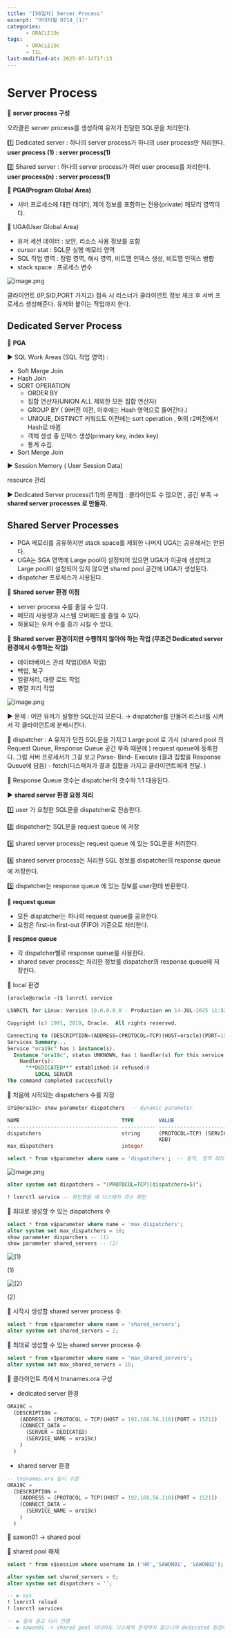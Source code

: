 ```yaml
---
title: "[56일차] Server Process"
excerpt: "아이티윌 0714_(1)"
categories:
      - ORACLE19c
tags:
      - ORACLE19c
      - TIL
last-modified-at: 2025-07-14T17:13
---
```


# Server Process

📍 **server process 구성**

오라클은 server process를 생성하여 유저가 전달한 SQL문을 처리한다.

1️⃣ Dedicated server : 하나의 server process가 하나의 user process만 처리한다. **user process (1) : server process(1)**

2️⃣ Shared server : 하나의 server process가 여러 user process를 처리한다.  **user process(n) : server process(1)**

📍 **PGA(Program Global Area)**

- 서버 프로세스에 대한 데이터, 제어 정보를 포함하는 전용(private) 메모리 영역이다.

📍 UGA(User Global Area)

- 유저 세션 데이터 : 보안, 리소스 사용 정보를 포함
- cursor stat : SQL문 실행 메모리 영역
- SQL 작업 영역 : 정렬 영역, 해시 영역, 비트맵 인덱스 생성, 비트맵 인덱스 병합
- stack space : 프로세스 변수

![image.png](/assets/20250714/1.png)

클라이언트 (IP,SID,PORT 가지고) 접속 시 리스너가 클라이언트 정보 체크 후 서버 프로세스 생성해준다. 유저와 붙이는 작업까지 한다.

## Dedicated Server Process

📍 **PGA**

▶️ SQL Work Areas (SQL 작업 영역) :

- Soft Merge Join
- Hash Join
- SORT OPERATION
    - ORDER BY
    - 집합 연산자(UNION ALL 제외한 모든 집합 연산자)
    - GROUP BY ( 9i버전 이전, 이후에는 Hash 영역으로 들어간다.)
    - UNIQUE, DISTINCT 키워드도 이전에는 sort operation , 9i의 r2버전에서 Hash로 바뀜
    - 객체 생성 중 인덱스 생성(primary key, index key)
    - 통계 수집.
- Sort Merge Join

▶️ Session Memory ( User Session Data) 

resource 관리

▶️ Dedicated Server process(1:1)의 문제점 : 클라이언트 수 많으면 , 공간 부족 → **shared server processes 로 만들자.**

## Shared Server Processes

- PGA 메모리를 공유하지만 stack space를 제외한 나머지 UGA는 공유해서는 안된다.
- UGA는 SGA 영역에 Large pool이 설정되어 있으면 UGA가 이곳에 생성되고 Large pool이 설정되어 있지 않으면 shared pool 공간에 UGA가 생성된다.
- dispatcher 프로세스가 사용된다.

📍 **Shared server 환경 이점**

- server process 수를 줄일 수 있다.
- 메모리 사용량과 시스템 오버헤드를 줄일 수 있다.
- 허용되는 유저 수를 증가 시킬 수 있다.

📍 **Shared server 환경이지만 수행하지 않아야 하는 작업 (무조건 Dedicated server 환경에서 수행하는 작업)**

- 데이터베이스 관리 작업(DBA 작업)
- 백업, 복구
- 일괄처리, 대량 로드 작업
- 병렬 처리 작업

![image.png](/assets/20250714/2.png)

▶️ 문제 : 어떤 유저가 실행한 SQL인지 모른다. → dispatcher를 만들어 리스너를 시켜서 각 클라이언트에 분배시킨다.

📍 dispatcher : A 유저가 던진 SQL문을 가지고 Large pool 로 가서 (shared pool 의 Request Queue, Response Queue 공간 부족 때문에 ) request queue에 등록한다. 그럼 서버 프로세서가 그걸 보고 Parse- Bind- Execute (결과 집합을 Response Queue에 담음) -  fetch(디스패처가 결과 집합을 가지고 클라이언트에게 전달. )

📍 Response Queue 갯수는 dispatcher의 갯수와 1:1 대응된다. 

▶️ **shared server 환경 요청 처리**

1️⃣ user 가 요청한 SQL문을 dispatcher로 전송한다.

2️⃣ dispatcher는 SQL문을 request queue 에 저장

3️⃣ shared server process는 request queue 에 있는 SQL문을 처리한다.

4️⃣ shared server process는 처리한 SQL 정보를 dispatcher의 response queue 에 저장한다.

5️⃣ dispatcher는 response queue 에 있는 정보를 user한테 반환한다.

📍 **request queue**

- 모든 dispatcher는 하나의 request queue를 공유한다.
- 요청은 first-in  first-out (FIFO) 기준으로 처리한다.

📍 **respnse queue**

- 각 dispatcher별로 response queue를 사용한다.
- shared sever process는 처리한 정보를 dispatcher의 response queue에 저장한다.

🌳 local 환경

```sql
[oracle@oracle ~]$ lsnrctl service

LSNRCTL for Linux: Version 19.0.0.0.0 - Production on 14-JUL-2025 11:52:23

Copyright (c) 1991, 2019, Oracle.  All rights reserved.

Connecting to (DESCRIPTION=(ADDRESS=(PROTOCOL=TCP)(HOST=oracle)(PORT=1521)))
Services Summary...
Service "ora19c" has 1 instance(s).
  Instance "ora19c", status UNKNOWN, has 1 handler(s) for this service...
    Handler(s):
      "**DEDICATED**" established:14 refused:0
         LOCAL SERVER
The command completed successfully
```

📍 처음에 시작되는 dispatchers 수를 지정

```sql
SYS@ora19c> show parameter dispatchers  -- dynamic parameter

NAME                                 TYPE        VALUE
------------------------------------ ----------- ------------------------------
dispatchers                          string      (PROTOCOL=TCP) (SERVICE=ora19c
                                                 XDB)
max_dispatchers                      integer

select * from v$parameter where name = 'dispatchers';  -- 동적, 정적 파라미터 확인
```

![image.png](/assets/20250714/3.png)

```sql
alter system set dispatchers = "(PROTOCOL=TCP)(dispatchers=5)";

! lsnrctl service -- 확인했을 때 디스패처 갯수 확인
```

📍 최대로 생성할 수 있는 dispatchers 수

```sql
select * from v$parameter where name = 'max_dispatchers';
alter system set max_dispatchers = 10;
show parameter disparchers -- (1)
show parameter shared_servers -- (2) 
```

![(1)](/assets/20250714/4.png)

(1)

![(2)](/assets/20250714/5.png)

(2)

📍 시작시 생성할 shared server process 수

```sql
select * from v$parameter where name = 'shared_servers';
alter system set shared_servers = 2;
```

📍 최대로 생성할 수 있는 shared server process 수

```sql
select * from v$parameter where name = 'max_shared_servers';
alter system set max_shared_servers = 10;
```

📍 클라이언트 측에서 tnsnames.ora 구성

- dedicated server 환경

```sql
ORA19C =
  (DESCRIPTION =
    (ADDRESS = (PROTOCOL = TCP)(HOST = 192.168.56.110)(PORT = 1521))
    (CONNECT_DATA =
      (SERVER = DEDICATED)
      (SERVICE_NAME = ora19c)
    )
  )
```

- shared server 환경

```sql
-- tnsnames.ora 잠시 수정  
ORA19C =
  (DESCRIPTION =
    (ADDRESS = (PROTOCOL = TCP)(HOST = 192.168.56.110)(PORT = 1521))
    (CONNECT_DATA =
      (SERVICE_NAME = ora19c)
    )
  )
```

📍 sawon01 → shared pool

📍 shared pool 해제

```sql
select * from v$session where username in ('HR','SAWON01', 'SAWON02');

alter system set shared_servers = 0;
alter system set dispatchers = '';

-- ▶️ sys 
! lsnrctl reload
! lsnrctl services

-- ▶️ 접속 끊고 다시 연결 
-- ▶️ sawon01 -> shared pool 이더라도 디스패처 존재하지 않으니까 dedicated 환경이 된다. 
```